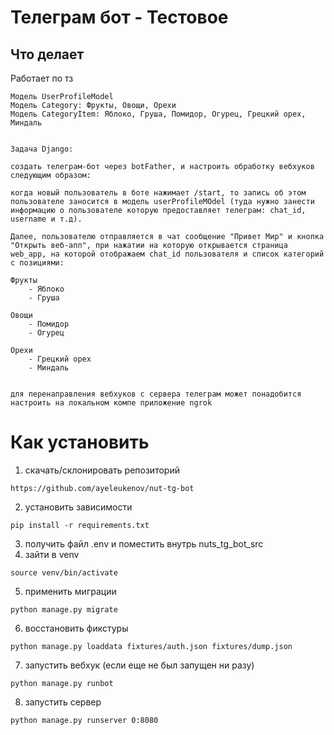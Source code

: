 # Телеграм бот - Тестовое
## Что делает
Работает по тз
```
Модель UserProfileModel
Модель Category: Фрукты, Овощи, Орехи
Модель CategoryItem: Яблоко, Груша, Помидор, Огурец, Грецкий орех, Миндаль


Задача Django:

создать телеграм-бот через botFather, и настроить обработку вебхуков следующим образом:

когда новый пользователь в боте нажимает /start, то запись об этом пользователе заносится в модель userProfileMOdel (туда нужно занести информацию о пользователе которую предоставляет телеграм: chat_id, username и т.д).

Далее, пользователю отправляется в чат сообщение "Привет Мир" и кнопка "Открыть веб-апп", при нажатии на которую открывается страница web_app, на которой отображаем chat_id пользователя и список категорий с позициями:

Фрукты
	- Яблоко
	- Груша

Овощи
	- Помидор
	- Огурец

Орехи
	- Грецкий орех
	- Миндаль


для перенаправления вебхуков с сервера телеграм может понадобится настроить на локальном компе приложение ngrok
```

# Как установить

1. скачать/склонировать репозиторий

```
https://github.com/ayeleukenov/nut-tg-bot
```

2. установить зависимости 
```
pip install -r requirements.txt
```

3. получить файл .env и поместить внутрь nuts_tg_bot_src
4. зайти в venv

```
source venv/bin/activate
```
5. применить миграции

```
python manage.py migrate
```

6. восстановить фикстуры

```
python manage.py loaddata fixtures/auth.json fixtures/dump.json
```

7. запустить вебхук (если еще не был запущен ни разу)

```
python manage.py runbot
```

8. запустить сервер

```
python manage.py runserver 0:8080
```
